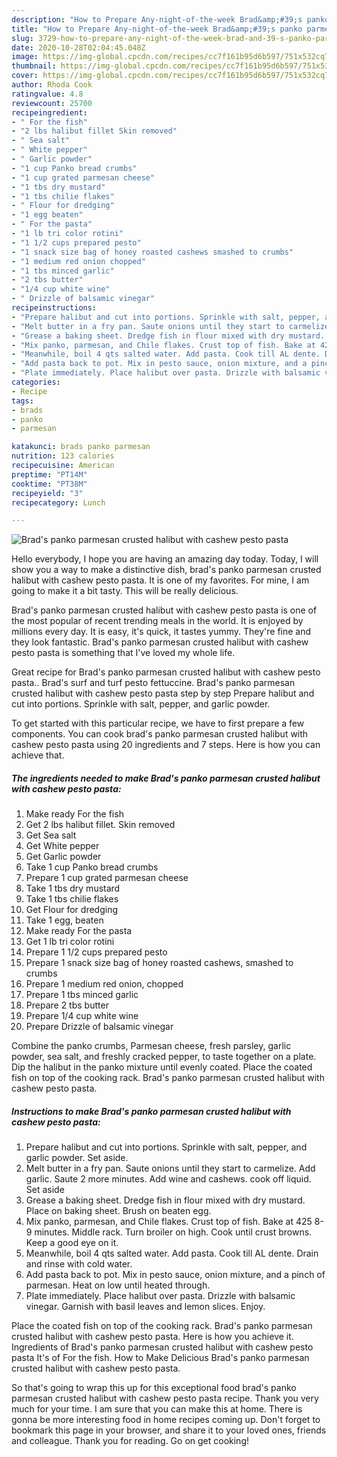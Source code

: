 ```yaml
---
description: "How to Prepare Any-night-of-the-week Brad&amp;#39;s panko parmesan crusted halibut with cashew pesto pasta"
title: "How to Prepare Any-night-of-the-week Brad&amp;#39;s panko parmesan crusted halibut with cashew pesto pasta"
slug: 3729-how-to-prepare-any-night-of-the-week-brad-and-39-s-panko-parmesan-crusted-halibut-with-cashew-pesto-pasta
date: 2020-10-28T02:04:45.048Z
image: https://img-global.cpcdn.com/recipes/cc7f161b95d6b597/751x532cq70/brads-panko-parmesan-crusted-halibut-with-cashew-pesto-pasta-recipe-main-photo.jpg
thumbnail: https://img-global.cpcdn.com/recipes/cc7f161b95d6b597/751x532cq70/brads-panko-parmesan-crusted-halibut-with-cashew-pesto-pasta-recipe-main-photo.jpg
cover: https://img-global.cpcdn.com/recipes/cc7f161b95d6b597/751x532cq70/brads-panko-parmesan-crusted-halibut-with-cashew-pesto-pasta-recipe-main-photo.jpg
author: Rhoda Cook
ratingvalue: 4.8
reviewcount: 25700
recipeingredient:
- " For the fish"
- "2 lbs halibut fillet Skin removed"
- " Sea salt"
- " White pepper"
- " Garlic powder"
- "1 cup Panko bread crumbs"
- "1 cup grated parmesan cheese"
- "1 tbs dry mustard"
- "1 tbs chilie flakes"
- " Flour for dredging"
- "1 egg beaten"
- " For the pasta"
- "1 lb tri color rotini"
- "1 1/2 cups prepared pesto"
- "1 snack size bag of honey roasted cashews smashed to crumbs"
- "1 medium red onion chopped"
- "1 tbs minced garlic"
- "2 tbs butter"
- "1/4 cup white wine"
- " Drizzle of balsamic vinegar"
recipeinstructions:
- "Prepare halibut and cut into portions. Sprinkle with salt, pepper, and garlic powder. Set aside."
- "Melt butter in a fry pan. Saute onions until they start to carmelize. Add garlic. Saute 2 more minutes. Add wine and cashews. cook off liquid. Set aside"
- "Grease a baking sheet. Dredge fish in flour mixed with dry mustard. Place on baking sheet. Brush on beaten egg."
- "Mix panko, parmesan, and Chile flakes. Crust top of fish. Bake at 425 8-9 minutes. Middle rack. Turn broiler on high. Cook until crust browns. Keep a good eye on it."
- "Meanwhile, boil 4 qts salted water. Add pasta. Cook till AL dente. Drain and rinse with cold water."
- "Add pasta back to pot. Mix in pesto sauce, onion mixture, and a pinch of parmesan. Heat on low until heated through."
- "Plate immediately. Place halibut over pasta. Drizzle with balsamic vinegar. Garnish with basil leaves and lemon slices. Enjoy."
categories:
- Recipe
tags:
- brads
- panko
- parmesan

katakunci: brads panko parmesan 
nutrition: 123 calories
recipecuisine: American
preptime: "PT14M"
cooktime: "PT38M"
recipeyield: "3"
recipecategory: Lunch

---
```



![Brad&#39;s panko parmesan crusted halibut with cashew pesto pasta](https://img-global.cpcdn.com/recipes/cc7f161b95d6b597/751x532cq70/brads-panko-parmesan-crusted-halibut-with-cashew-pesto-pasta-recipe-main-photo.jpg)

Hello everybody, I hope you are having an amazing day today. Today, I will show you a way to make a distinctive dish, brad&#39;s panko parmesan crusted halibut with cashew pesto pasta. It is one of my favorites. For mine, I am going to make it a bit tasty. This will be really delicious.

Brad&#39;s panko parmesan crusted halibut with cashew pesto pasta is one of the most popular of recent trending meals in the world. It is enjoyed by millions every day. It is easy, it's quick, it tastes yummy. They're fine and they look fantastic. Brad&#39;s panko parmesan crusted halibut with cashew pesto pasta is something that I've loved my whole life.

Great recipe for Brad&#39;s panko parmesan crusted halibut with cashew pesto pasta.. Brad&#39;s surf and turf pesto fettuccine. Brad&#39;s panko parmesan crusted halibut with cashew pesto pasta step by step Prepare halibut and cut into portions. Sprinkle with salt, pepper, and garlic powder.


To get started with this particular recipe, we have to first prepare a few components. You can cook brad&#39;s panko parmesan crusted halibut with cashew pesto pasta using 20 ingredients and 7 steps. Here is how you can achieve that.

<!--inarticleads1-->

##### The ingredients needed to make Brad&#39;s panko parmesan crusted halibut with cashew pesto pasta:

1. Make ready  For the fish
1. Get 2 lbs halibut fillet. Skin removed
1. Get  Sea salt
1. Get  White pepper
1. Get  Garlic powder
1. Take 1 cup Panko bread crumbs
1. Prepare 1 cup grated parmesan cheese
1. Take 1 tbs dry mustard
1. Take 1 tbs chilie flakes
1. Get  Flour for dredging
1. Take 1 egg, beaten
1. Make ready  For the pasta
1. Get 1 lb tri color rotini
1. Prepare 1 1/2 cups prepared pesto
1. Prepare 1 snack size bag of honey roasted cashews, smashed to crumbs
1. Prepare 1 medium red onion, chopped
1. Prepare 1 tbs minced garlic
1. Prepare 2 tbs butter
1. Prepare 1/4 cup white wine
1. Prepare  Drizzle of balsamic vinegar


Combine the panko crumbs, Parmesan cheese, fresh parsley, garlic powder, sea salt, and freshly cracked pepper, to taste together on a plate. Dip the halibut in the panko mixture until evenly coated. Place the coated fish on top of the cooking rack. Brad&#39;s panko parmesan crusted halibut with cashew pesto pasta. 

<!--inarticleads2-->

##### Instructions to make Brad&#39;s panko parmesan crusted halibut with cashew pesto pasta:

1. Prepare halibut and cut into portions. Sprinkle with salt, pepper, and garlic powder. Set aside.
1. Melt butter in a fry pan. Saute onions until they start to carmelize. Add garlic. Saute 2 more minutes. Add wine and cashews. cook off liquid. Set aside
1. Grease a baking sheet. Dredge fish in flour mixed with dry mustard. Place on baking sheet. Brush on beaten egg.
1. Mix panko, parmesan, and Chile flakes. Crust top of fish. Bake at 425 8-9 minutes. Middle rack. Turn broiler on high. Cook until crust browns. Keep a good eye on it.
1. Meanwhile, boil 4 qts salted water. Add pasta. Cook till AL dente. Drain and rinse with cold water.
1. Add pasta back to pot. Mix in pesto sauce, onion mixture, and a pinch of parmesan. Heat on low until heated through.
1. Plate immediately. Place halibut over pasta. Drizzle with balsamic vinegar. Garnish with basil leaves and lemon slices. Enjoy.


Place the coated fish on top of the cooking rack. Brad&#39;s panko parmesan crusted halibut with cashew pesto pasta. Here is how you achieve it. Ingredients of Brad&#39;s panko parmesan crusted halibut with cashew pesto pasta It&#39;s of For the fish. How to Make Delicious Brad&#39;s panko parmesan crusted halibut with cashew pesto pasta. 

So that's going to wrap this up for this exceptional food brad&#39;s panko parmesan crusted halibut with cashew pesto pasta recipe. Thank you very much for your time. I am sure that you can make this at home. There is gonna be more interesting food in home recipes coming up. Don't forget to bookmark this page in your browser, and share it to your loved ones, friends and colleague. Thank you for reading. Go on get cooking!
